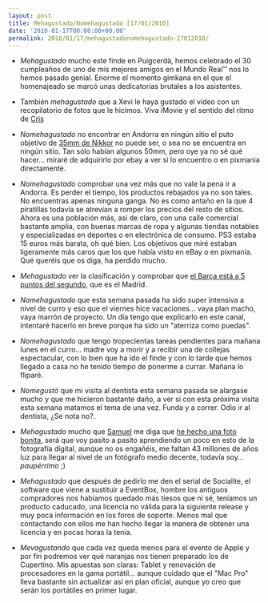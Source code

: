 ```yaml
---
layout: post
title: Mehagustado/Nomehagustado [17/01/2010]
date: '2010-01-17T00:00:00+00:00'
permalink: 2010/01/17/mehagustadonomehagustado-17012010/
---
```

- *Mehagustado* mucho este finde en Puigcerdà, hemos celebrado el 30 cumpleaños de uno de mis mejores amigos en el Mundo Real&trade; nos lo hemos pasado genial. Enorme el momento gimkana en el que el homenajeado se marcó unas dedicatorias brutales a los asistentes.

- También *mehagustado* que a Xevi le haya gustado el vídeo con un recopilatorio de fotos que le hicimos. Viva iMovie y el sentido del ritmo de [Cris](http://childrenatyourfeet.com)

- *Nomehagustado* no encontrar en Andorra en ningún sitio el puto objetivo de [35mm de Nikkor](http://www.pixmania.com/es/es/2538832/art/nikon/objetivo-af-s-dx-nikkor-3.html) no puede ser, o sea no se encuentra en ningún sitio. Tan sólo habían algunos 50mm, pero oye ya no sé qué hacer... miraré de adquirirlo por ebay a ver si lo encuentro o en pixmania directamente.

- *Nomehagustado* comprobar una vez más que no vale la pena ir a Andorra. Es perder el tiempo, los productos rebajados ya no son tales. No encuentras apenas ninguna ganga. No es como antaño en la que 4 piratillas todavía se atrevían a romper los precios del resto de sitios. Ahora es una población más, así de claro, con una calle comercial bastante amplia, con buenas marcas de ropa y algunas tiendas notables y especializadas en deportes o en electrónica de consumo. PS3 estaba 15 euros más barata, oh qué bien. Los objetivos que miré estaban ligeramente más caros que los que había visto en eBay o en pixmanía. Qué queréis que os diga, ha perdido mucho.

- *Mehagustado* ver la clasificación y comprobar que [el Barça está a 5 puntos del segundo](http://www.elmundodeportivo.es/web/gen/53761819439.html), que es el Madrid.

- *Nomehagustado* que esta semana pasada ha sido super intensiva a nivel de curro y eso que el viernes hice vacaciones... vaya plan macho, vaya marrón de proyecto. Un día tengo que explicarlo en este canal, intentaré hacerlo en breve porque ha sido un "aterriza como puedas".

- *Nomehagustado* que tengo tropecientas tareas pendientes para mañana lunes en el curro... madre voy a morir y a recibir una de collejas espectacular, con lo bien que ha ido el finde y con lo tarde que hemos llegado a casa no he tenido tiempo de ponerme a currar. Mañana lo fliparé.

- *Nomegustó* que mi visita al dentista esta semana pasada se alargase mucho y que me hicieron bastante daño, a ver si con esta próxima visita esta semana matamos el tema de una vez. Funda y a correr. Odio ir al dentista, ¿Se nota no?.

- *Mehagustado* mucho que [Samuel](http://sopmacsl.com) me diga que [he hecho una foto bonita](http://www.flickr.com/photos/savior1980/4282275017/), será que voy pasito a pasito aprendiendo un poco en esto de la fotografía digital, aunque no os engañéis, me faltan 43 millones de años luz para llegar al nivel de un fotógrafo medio decente, todavía soy... *paupérrimo* ;)

- *Mehagustado* que después de pedirlo me den el serial de Socialite, el software que viene a sustituir a EventBox, hombre los antiguos compradores nos habíamos quedado más tiesos que ni sé, teníamos un producto caducado, una licencia no válida para la siguiente release y muy poca información en los foros de soporte. Menos mal que contactando con ellos me han hecho llegar la manera de obtener una licencia y en pocas horas la tenía.

- *Mevagustando* que cada vez queda menos para el evento de Apple y por fin podremos ver qué naranjas nos tienen preparado los de Cupertino. Mis apuestas son claras: Tablet y renovación de procesadores en la gama portátil... aunque cuidado que el "Mac Pro" lleva bastante sin actualizar así en plan oficial, aunque yo creo que serán los portátiles en primer lugar.
